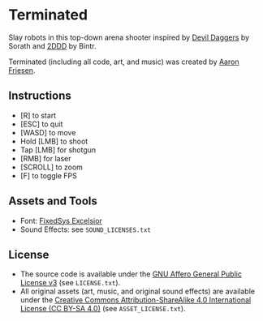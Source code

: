 # Terminated

Slay robots in this top-down arena shooter inspired by [Devil Daggers](https://devildaggers.com/) by Sorath and [2DDD](https://www.youtube.com/watch?v=AdUhOtKY0ko) by Bintr.

Terminated (including all code, art, and music) was created by [Aaron Friesen](https://frie.dev).

## Instructions

- [R] to start
- [ESC] to quit
- [WASD] to move
- Hold [LMB] to shoot
- Tap [LMB] for shotgun
- [RMB] for laser
- [SCROLL] to zoom
- [F] to toggle FPS

## Assets and Tools

- Font: [FixedSys Excelsior](https://github.com/kika/fixedsys)
- Sound Effects: see `SOUND_LICENSES.txt`

## License

- The source code is available under the [GNU Affero General Public License v3](https://www.gnu.org/licenses/agpl-3.0.en.html) (see `LICENSE.txt`).
- All original assets (art, music, and original sound effects) are available under the [Creative Commons Attribution-ShareAlike 4.0 International License (CC BY-SA 4.0)](https://creativecommons.org/licenses/by-sa/4.0/) (see `ASSET_LICENSE.txt`).
